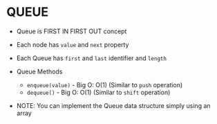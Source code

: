 # QUEUE

- Queue is FIRST IN FIRST OUT concept
- Each node has `value` and `next` property
- Each Queue has `first` and `last` identifier and `length`
- Queue Methods
  - `enqueue(value)` - Big O: O(1)  (Similar to `push` operation)
  - `dequeue()` - Big O: O(1)  (Similar to `shift` operation)
  
- NOTE: You can implement the Queue data structure simply using an array
